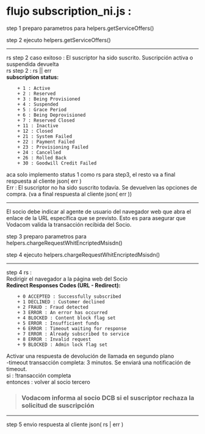 # flujo subscription_ni.js :
step 1 preparo parametros para helpers.getServiceOffers()

step 2 ejecuto helpers.getServiceOffers() 
***
rs step 2  caso exitoso : El suscriptor ha sido suscrito. Suscripción activa o suspendida devuelta  
rs step 2 : rs || err  
**subscription status:**  

        + 1 : Active
        + 2 : Reserved
        + 3 : Being Provisioned
        + 4 : Suspended
        + 5 : Grace Period
        + 6 : Being Deprovisioned
        + 7 : Reserved Closed
        + 11 : Inactive
        + 12 : Closed
        + 21 : System Failed
        + 22 : Payment Failed
        + 23 : Provisioning Failed
        + 24 : Cancelled
        + 26 : Rolled Back
        + 30 : Goodwill Credit Failed

aca solo implemento status 1 como rs para step3, el resto va a final respuesta al cliente json( err )  
Err : El suscriptor no ha sido suscrito todavía. Se devuelven las opciones de compra. (va a final respuesta al cliente json( err ))
***
El socio debe indicar al agente de usuario del navegador web que abra el enlace de la URL específica que se previsto. Esto es para asegurar que Vodacom valida la transacción recibida del Socio.

step 3 preparo parametros para helpers.chargeRequestWhitEncriptedMsisdn()

step 4 ejecuto helpers.chargeRequestWhitEncriptedMsisdn()
***
step 4 rs :  
    Redirigir el navegador a la página web del Socio  
        **Redirect Responses Codes (URL - Redirect):**
        
        + 0 ACCEPTED : Successfully subscribed
        + 1 DECLINED : Customer declined
        + 2 FRAUD : Fraud detected 
        + 3 ERROR : An error has occurred 
        + 4 BLOCKED : Content block flag set
        + 5 ERROR : Insufficient funds 
        + 6 ERROR : Timeout waiting for response 
        + 7 ERROR : Already subscribed to service 
        + 8 ERROR : Invalid request 
        + 9 BLOCKED : Admin lock flag set

Activar una respuesta de devolución de llamada en segundo plano  
        -timeout transacción completa: 3 minutos. Se enviará una notificación de timeout.  
           si : !transacción completa  
               entonces : volver al socio tercero  
>### Vodacom informa al socio DCB si el suscriptor rechaza la solicitud de suscripción
***
step 5 envio respuesta al cliente json( rs | err )
